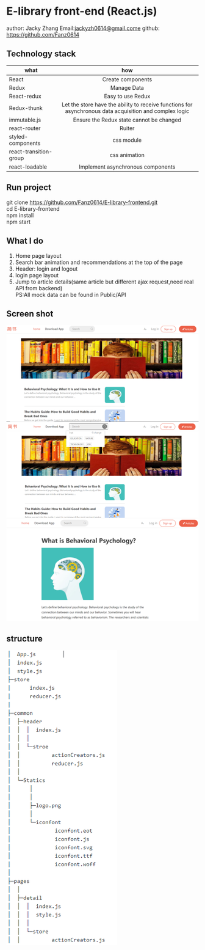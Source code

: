E-library front-end (React.js)
====
author: Jacky Zhang  Email:jackyzh0614@gmail.come  github: https://github.com/Fanz0614

Technology stack
----------

| what   | how   |
| ---------- | :-----------:  | 
| React    | Create components    |
| Redux     | Manage Data    |
| React-redux     | Easy to use Redux     |
| Redux-thunk     | Let the store have the ability to receive functions for asynchronous data acquisition and complex logic     |
| immutable.js     | Ensure the Redux state cannot be changed    |
| react-router    | Ruiter    |
| styled-components    | css module    |
| react-transition-group    | css animation     |
| react-loadable     | Implement asynchronous components     |

Run project
-----------
git clone https://github.com/Fanz0614/E-library-frontend.git <br>
cd E-library-frontend <br>
npm install <br>
npm start <br>

What I do 
---------
1. Home page layout 
2. Search bar animation and recommendations at the top of the page
3. Header: login and logout
4. login page layout
5. Jump to article details(same article but different ajax request,need real API from backend)<br>
PS:All mock data can be found in Public/API

Screen shot
-----------
![Alt text](https://raw.githubusercontent.com/Fanz0614/pic/master/1.PNG)
![Alt text](https://raw.githubusercontent.com/Fanz0614/pic/master/2.PNG)
![Alt text](https://raw.githubusercontent.com/Fanz0614/pic/master/3.PNG)

structure
------------
![Alt text](https://raw.githubusercontent.com/Fanz0614/pic/master/4.PNG)
